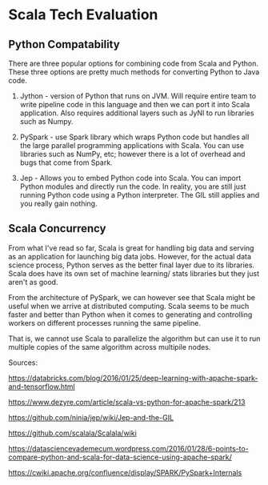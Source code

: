 # Scala Tech Evaluation

## Python Compatability
There are three popular options for combining code from Scala and Python. These three options are pretty much methods for converting Python to Java code.

1. Jython - version of Python that runs on JVM. Will require entire team to write pipeline code in this language and then we can port it into Scala application. Also requires additional layers such as JyNI to run libraries such as Numpy.

2. PySpark - use Spark library which wraps Python code but handles all the large parallel programming applications with Scala. You can use libraries such as NumPy, etc; however there is a lot of overhead and bugs that come from Spark.

3. Jep - Allows you to embed Python code into Scala. You can import Python modules and directly run the code. In reality, you are still just running Python code using a Python interpreter. The GIL still applies and you really gain nothing.


## Scala Concurrency

From what I've read so far, Scala is great for handling big data and serving as an application for launching big data jobs. However, for the actual data science process, Python serves as the better final layer due to its libraries. Scala does have its own set of machine learning/ stats libraries but they just aren't as good.

From the architecture of PySpark, we can however see that Scala might be useful when we arrive at distributed computing. Scala seems to be much faster and better than Python when it comes to generating and controlling workers on different processes running the same pipeline.

That is, we cannot use Scala to parallelize the algorithm but can use it to run multiple copies of the same algorithm across multipile nodes. 

Sources:

https://databricks.com/blog/2016/01/25/deep-learning-with-apache-spark-and-tensorflow.html

https://www.dezyre.com/article/scala-vs-python-for-apache-spark/213

https://github.com/ninia/jep/wiki/Jep-and-the-GIL

https://github.com/scalala/Scalala/wiki

https://datasciencevademecum.wordpress.com/2016/01/28/6-points-to-compare-python-and-scala-for-data-science-using-apache-spark/

https://cwiki.apache.org/confluence/display/SPARK/PySpark+Internals
